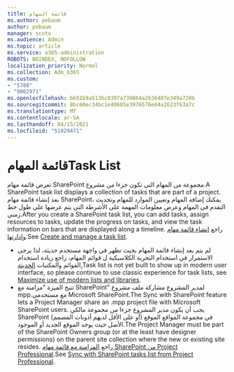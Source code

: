 ```yaml
---
title: قائمة المهام
ms.author: pebaum
author: pebaum
manager: scotv
ms.audience: Admin
ms.topic: article
ms.service: o365-administration
ROBOTS: NOINDEX, NOFOLLOW
localization_priority: Normal
ms.collection: Adm_O365
ms.custom:
- "5780"
- "9002971"
ms.openlocfilehash: b691b9a5136c0307a739064a2b36407e349a720b
ms.sourcegitcommit: 8bc60ec34bc1e40685e3976576e04a2623f63a7c
ms.translationtype: MT
ms.contentlocale: ar-SA
ms.lasthandoff: 04/15/2021
ms.locfileid: "51829471"
---
```

# <a name="task-list"></a><span data-ttu-id="bbf83-102">قائمة المهام</span><span class="sxs-lookup"><span data-stu-id="bbf83-102">Task List</span></span>

<span data-ttu-id="bbf83-103">تعرض قائمة مهام SharePoint مجموعة من المهام التي تكون جزءا من مشروع.</span><span class="sxs-lookup"><span data-stu-id="bbf83-103">A SharePoint task list displays a collection of tasks that are part of a project.</span></span> <span data-ttu-id="bbf83-104">بعد إنشاء قائمة مهام SharePoint، يمكنك إضافة المهام وتعيين الموارد للمهام وتحديث التقدم في المهام وعرض معلومات المهمة على الأشرطة التي يتم عرضها على طول خط زمني.</span><span class="sxs-lookup"><span data-stu-id="bbf83-104">After you create a SharePoint task list, you can add tasks, assign resources to tasks, update the progress on tasks, and view the task information on bars that are displayed along a timeline.</span></span> <span data-ttu-id="bbf83-105">راجع [إنشاء قائمة مهام وإدارتها](https://support.microsoft.com/office/466ad207-46fd-4c77-9af1-41bc23cec21a).</span><span class="sxs-lookup"><span data-stu-id="bbf83-105">See [Create and manage a task list](https://support.microsoft.com/office/466ad207-46fd-4c77-9af1-41bc23cec21a).</span></span>  

-   <span data-ttu-id="bbf83-106">لم يتم بعد إنشاء قائمة المهام بحيث تظهر في واجهة مستخدم حديثة، لذا يرجى الاستمرار في استخدام التجربة الكلاسيكية ل قوائم المهام، راجع زيادة استخدام القوائم والمكتبات [الحديثة.](https://docs.microsoft.com/sharepoint/dev/transform/modernize-userinterface-lists-and-libraries)</span><span class="sxs-lookup"><span data-stu-id="bbf83-106">Task list is not yet built to show up in modern user interface, so please continue to use classic experience for task lists, see [Maximize use of modern lists and libraries](https://docs.microsoft.com/sharepoint/dev/transform/modernize-userinterface-lists-and-libraries).</span></span>
-   <span data-ttu-id="bbf83-107">تتيح الميزة "مزامنة مع SharePoint" لمدير المشروع مشاركة ملف مشروع mpp.مع مستخدمي Microsoft SharePoint.</span><span class="sxs-lookup"><span data-stu-id="bbf83-107">The Sync with SharePoint feature lets a Project Manager share an .mpp project file with Microsoft SharePoint users.</span></span> <span data-ttu-id="bbf83-108">يجب أن يكون مدير المشروع جزءا من مجموعة مالكي SharePoint (أو على الأقل لديهم أذونات المصمم) في مجموعة المواقع الموقع الأصل حيث يوجد الموقع الجديد أو الموجود.</span><span class="sxs-lookup"><span data-stu-id="bbf83-108">The Project Manager must be part of the SharePoint Owners group (or at the least have designer permissions) on the parent site collection where the new or existing site resides.</span></span> <span data-ttu-id="bbf83-109">راجع [المزامنة مع قائمة مهام SharePoint من Project Professional](https://docs.microsoft.com/office/troubleshoot/project/sync-with-tasks-from-project).</span><span class="sxs-lookup"><span data-stu-id="bbf83-109">See [Sync with SharePoint tasks list from Project Professional](https://docs.microsoft.com/office/troubleshoot/project/sync-with-tasks-from-project).</span></span>